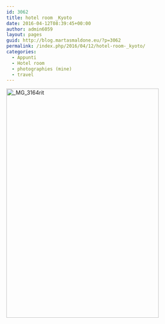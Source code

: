 ```yaml
---
id: 3062
title: hotel room _Kyoto
date: 2016-04-12T08:39:45+00:00
author: admin6059
layout: pages
guid: http://blog.martasmaldone.eu/?p=3062
permalink: /index.php/2016/04/12/hotel-room-_kyoto/
categories:
  - Appunti
  - Hotel room
  - photographies (mine)
  - travel
---
```

<img class="aligncenter wp-image-3069 size-full" src="http://blog.martasmaldone.eu/wp-content/uploads/2016/04/MG_3164rit-1-e1468916153397.jpg" alt="_MG_3164rit" width="400" height="600" />